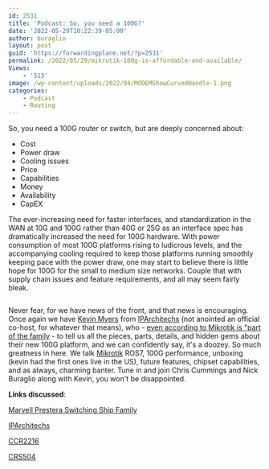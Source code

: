 ```yaml
---
id: 2531
title: 'Podcast: So, you need a 100G?'
date: '2022-05-29T10:22:39-05:00'
author: buraglio
layout: post
guid: 'https://forwardingplane.net/?p=2531'
permalink: /2022/05/29/mikrotik-100g-is-affordable-and-available/
Views:
    - '513'
image: /wp-content/uploads/2022/04/MODEMShowCurvedHandle-1.png
categories:
    - Podcast
    - Routing
---
```


<!-- wp:paragraph -->
<p>So, you need a 100G router or switch, but are deeply concerned about:&nbsp;</p>
<!-- /wp:paragraph -->

<!-- wp:list -->
<ul><li>Cost</li><li>Power draw</li><li>Cooling issues</li><li>Price</li><li>Capabilities</li><li>Money</li><li>Availability</li><li>CapEX</li></ul>
<!-- /wp:list -->

<!-- wp:paragraph -->
<p>The ever-increasing need for faster interfaces, and standardization in the WAN at 10G and 100G rather than 40G or 25G as an interface spec has dramatically increased the need for 100G hardware. With power consumption of most 100G platforms rising to ludicrous levels, and the accompanying cooling required to keep those platforms running smoothly keeping pace with the power draw, one may start to believe there is little hope for 100G for the small to medium size networks. Couple that with supply chain issues and feature requirements, and all may seem fairly bleak. </p>
<!-- /wp:paragraph -->

<!-- wp:image {"id":2514,"sizeSlug":"large","linkDestination":"none"} -->
<figure class="wp-block-image size-large"><img src="https://forwardingplane.net/wp-content/uploads/2022/04/MODEMShowCurvedHandle-1024x771.png" alt="" class="wp-image-2514"/></figure>
<!-- /wp:image -->

<!-- wp:paragraph -->
<p></p>
<!-- /wp:paragraph -->

<!-- wp:paragraph -->
<p>Never fear, for we have news of the front, and that news is encouraging. Once again we have <a href="https://twitter.com/stubarea51">Kevin Myers</a> from <a href="https://iparchitechs.com/">IPArchitechs</a> (not anointed an official co-host, for whatever that means), who - <a href="https://twitter.com/mikrotik_com/status/1514257653354176523">even according to Mikrotik is "part of the family</a> - to tell us all the pieces, parts, details, and hidden gems about their new 100G platform, and we can confidently say, it's a doozey. So much greatness in here. We talk <a href="https://mikrotik.com/">Mikrotik</a> ROS7, 100G performance, unboxing (kevin had the first ones live in the US), future features, chipset capabilities, and as always, charming banter. Tune in and join Chris Cummings and Nick Buraglio along with Kevin, you won't be disappointed. </p>
<!-- /wp:paragraph -->

<!-- wp:paragraph -->
<p><strong>Links discussed</strong>:</p>
<!-- /wp:paragraph -->

<!-- wp:paragraph -->
<p><a href="https://www.marvell.com/content/dam/marvell/en/public-collateral/switching/marvell-switching-prestera-98dx73xx-product-brief.pdf">Marvell Prestera Switching Ship Family</a></p>
<!-- /wp:paragraph -->

<!-- wp:paragraph -->
<p><a href="https://iparchitechs.com/">IPArchitechs</a></p>
<!-- /wp:paragraph -->

<!-- wp:paragraph -->
<p><a href="https://mikrotik.com/product/ccr2216_1g_12xs_2xq">CCR2216</a></p>
<!-- /wp:paragraph -->

<!-- wp:paragraph -->
<p><a href="https://mikrotik.com/product/crs504_4xq_in">CRS504</a></p>
<!-- /wp:paragraph -->